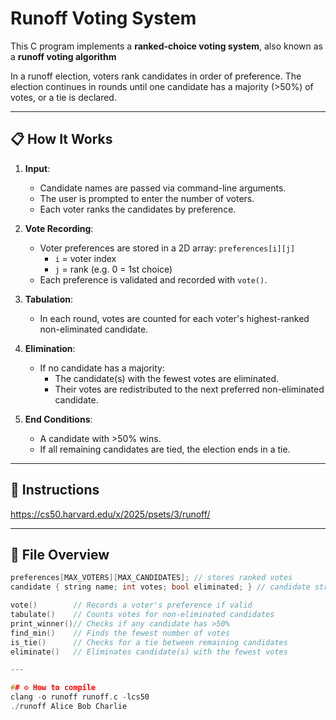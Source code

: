 # Runoff Voting System

This C program implements a **ranked-choice voting system**, also known as a **runoff voting algorithm**

In a runoff election, voters rank candidates in order of preference. The election continues in rounds until one candidate has a majority (>50%) of votes, or a tie is declared.

---

## 📋 How It Works

1. **Input**:
   - Candidate names are passed via command-line arguments.
   - The user is prompted to enter the number of voters.
   - Each voter ranks the candidates by preference.

2. **Vote Recording**:
   - Voter preferences are stored in a 2D array: `preferences[i][j]`
     - `i` = voter index
     - `j` = rank (e.g. 0 = 1st choice)
   - Each preference is validated and recorded with `vote()`.

3. **Tabulation**:
   - In each round, votes are counted for each voter's highest-ranked non-eliminated candidate.

4. **Elimination**:
   - If no candidate has a majority:
     - The candidate(s) with the fewest votes are eliminated.
     - Their votes are redistributed to the next preferred non-eliminated candidate.

5. **End Conditions**:
   - A candidate with >50% wins.
   - If all remaining candidates are tied, the election ends in a tie.

---

## 📃 Instructions
https://cs50.harvard.edu/x/2025/psets/3/runoff/

---

## 📁 File Overview

```c
preferences[MAX_VOTERS][MAX_CANDIDATES]; // stores ranked votes
candidate { string name; int votes; bool eliminated; } // candidate struct

vote()        // Records a voter's preference if valid
tabulate()    // Counts votes for non-eliminated candidates
print_winner()// Checks if any candidate has >50%
find_min()    // Finds the fewest number of votes
is_tie()      // Checks for a tie between remaining candidates
eliminate()   // Eliminates candidate(s) with the fewest votes

---

## ⚙️ How to compile
clang -o runoff runoff.c -lcs50
./runoff Alice Bob Charlie
